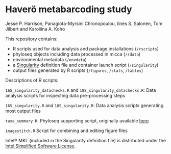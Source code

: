 # Haverö metabarcoding study

Jesse P. Harrison, Panagiota-Myrsini Chronopoulou, Iines S. Salonen, Tom Jilbert and Karoliina A. Koho

This repository contains: 

- R scripts used for data analysis and package installations (`/rscripts`)
- phyloseq objects including data processed in micca (`/rdata`)
- environmental metadata (`/envdata`)
- a [Singularity](https://sylabs.io/singularity) definition file and container launch script (`/singularity`)
- output files generated by R scripts (`/figures`, `/stats`, `/tables`)

Descriptions of R scripts:

`16S_singularity_datachecks.R` and `18S_singularity_datachecks.R`:
Data analysis scripts for inspecting data pre-processing steps

`16S_singularity.R` and `18S_singularity.R`:
Data analysis scripts generating most output files 

`taxa_summary.R`:
Phyloseq supporting script, originally available [here](https://github.com/joey711/phyloseq/issues/818)

`imagestitch.R`
Script for combining and editing figure files

Intel® MKL (included in the Singularity definition file) is distributed under the [Intel Simplified Software License](https://software.intel.com/content/dam/develop/external/us/en/documents/pdf/intel-simplified-software-license.pdf).
